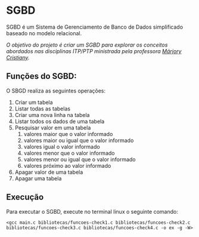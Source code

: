 # SGBD
SGBD é um Sistema de Gerenciamento de Banco de Dados simplificado baseado no modelo relacional.

*O objetivo do projeto é criar um SGBD para explorar os conceitos abordados nas disciplinas ITP/PTP ministrada pela professora [Márjory Cristiany](https://sigaa.ufrn.br/sigaa/public/docente/portal.jsf?siape=2524467).*

## Funções do SGBD:
O SBGD realiza as seguintes operações:
1. Criar um tabela
2. Listar todas as tabelas
3. Criar uma nova linha na tabela
4. Listar todos os dados de uma tabela
5. Pesquisar valor em uma tabela
	1. valores maior que o valor informado
	2. valores maior ou igual que o valor informado
	3. valores igual o valor informado
	4. valores menor que o valor informado
	5. valores menor ou igual que o valor informado
	6. valores próximo ao valor informado
6. Apagar valor de uma tabela
7. Apagar uma tabela

## Execução
Para executar o SGBD, execute no terminal linux o seguinte comando:

`<gcc main.c bibliotecas/funcoes-check1.c bibliotecas/funcoes-check2.c bibliotecas/funcoes-check3.c bibliotecas/funcoes-check4.c -o ex -g -W>`

